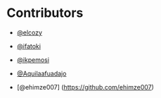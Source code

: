 # Contributors
-  [@elcozy](https://github.com/elcozy)

-  [@ifatoki](https://github.com/ifatoki)

-  [@ikpemosi](https://github.com/ikpemosiarnold)

- [@Aquilaafuadajo](https://github.com/aquilaafuadajo)

- [@ehimze007] (https://github.com/ehimze007)
